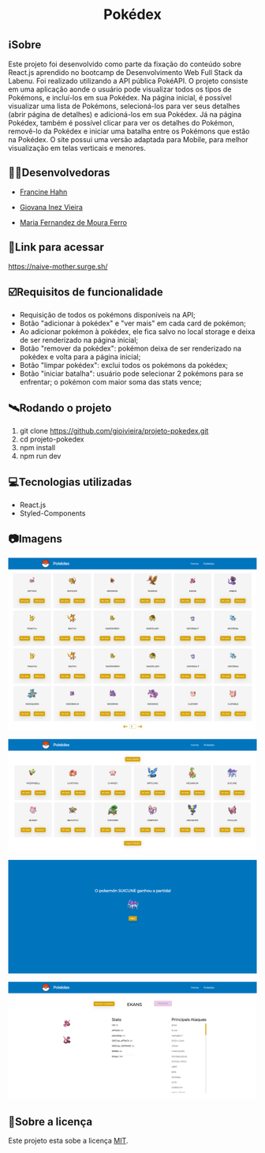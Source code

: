<h1 align="center">Pokédex</h1>

##  ℹ️Sobre
Este projeto foi desenvolvido como parte da fixação do conteúdo sobre React.js aprendido no bootcamp de Desenvolvimento Web Full Stack da Labenu. Foi realizado utilizando a API pública PokéAPI. O projeto consiste em uma aplicação aonde o usuário pode visualizar todos os tipos de Pokémons, e incluí-los em sua Pokédex. Na página inicial, é possível visualizar uma lista de Pokémons, selecioná-los para ver seus detalhes (abrir página de detalhes) e adicioná-los em sua Pokédex. Já na página Pokédex, também é possível clicar para ver os detalhes do Pokémon, removê-lo da Pokédex e iniciar uma batalha entre os Pokémons que estão na Pokédex. O site possui uma versão adaptada para Mobile, para melhor visualização em telas verticais e menores.

##  👩‍💻Desenvolvedoras
- <a href="https://github.com/francinehahn" target="_blank"><p>Francine Hahn</p></a>
- <a href="https://github.com/gioivieira" target="_blank"><p>Giovana Inez Vieira</p></a>
- <a href="https://github.com/mariafmf" target="_blank"><p>Maria Fernandez de Moura Ferro</p></a>

## 🔗Link para acessar
https://naive-mother.surge.sh/

## ☑️Requisitos de funcionalidade
- Requisição de todos os pokémons disponíveis na API;
- Botão "adicionar à pokédex" e "ver mais" em cada card de pokémon;
- Ao adicionar pokémon à pokédex, ele fica salvo no local storage e deixa de ser renderizado na página inicial;
- Botão "remover da pokédex": pokémon deixa de ser renderizado na pokédex e volta para a página inicial;
- Botão "limpar pokédex": exclui todos os pokémons da pokédex;
- Botão "iniciar batalha": usuário pode selecionar 2 pokémons para se enfrentar; o pokémon com maior soma das stats vence;

## 🛰Rodando o projeto

1. git clone https://github.com/gioivieira/projeto-pokedex.git 
2. cd projeto-pokedex 
3. npm install
4. npm run dev 

## 💻Tecnologias utilizadas
- React.js
- Styled-Components

## 📷Imagens
![print1](./src/img/print1.png)


![print2](./src/img/print2.png)


![print3](./src/img/print3.png)


![print4](./src/img/print4.png)

## 📝Sobre a licença

Este projeto esta sobe a licença [MIT](./LICENSE).

